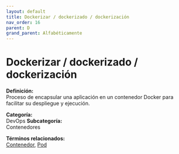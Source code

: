 ```yaml
---
layout: default
title: Dockerizar / dockerizado / dockerización
nav_order: 16
parent: D
grand_parent: Alfabéticamente
---
```


# Dockerizar / dockerizado / dockerización

**Definición:**  
Proceso de encapsular una aplicación en un contenedor Docker para facilitar su despliegue y ejecución.

**Categoría:**  
DevOps 
**Subcategoría:**  
Contenedores

**Términos relacionados:**  
[Contenedor](https://maleniski.github.io/diccionario-angl-tec-mx/docs/alfabeticamente/C/contenedor.html), [Pod](https://maleniski.github.io/diccionario-angl-tec-mx/docs/alfabeticamente/P/pod.html)
